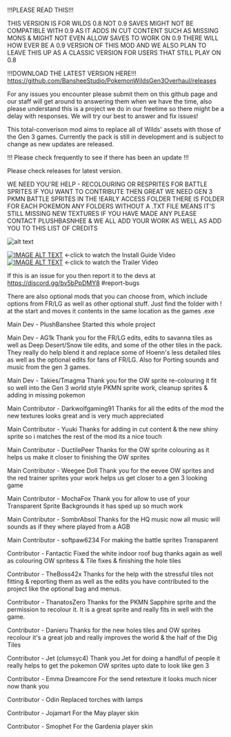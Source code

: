 !!!PLEASE READ THIS!!! 

THIS VERSION IS FOR WILDS 0.8 NOT 0.9 SAVES MIGHT NOT BE COMPATIBLE WITH 0.9
AS IT ADDS IN CUT CONTENT SUCH AS MISSING MONS & MIGHT NOT EVEN ALLOW SAVES TO WORK ON 0.9 THERE WILL
HOW EVER BE A 0.9 VERSION OF THIS MOD AND WE ALSO PLAN TO LEAVE THIS UP AS A CLASSIC VERSION FOR USERS
THAT STILL PLAY ON 0.8

!!!DOWNLOAD THE LATEST VERSION HERE!!!
https://github.com/BansheeStudio/PokemonWildsGen3Overhaul/releases

For any issues you encounter please submit them on this github page and our staff will get around to answering them
when we have the time, also please understand this is a project we do in our freetime so there
might be a delay with responses. We will try our best to answer and fix issues!

This total-converison mod aims to replace all of Wilds' assets with those of the Gen 3 games. 
Currently the pack is still in development and is subject to change as new updates are released. 

!!! Please check frequently to see if there has been an update !!!

Please check releases for latest version.

WE NEED YOU'RE HELP - RECOLOURING OR RESPRITES FOR BATTLE SPRITES
IF YOU WANT TO CONTRIBUTE THEN GREAT WE NEED GEN 3 PKMN BATTLE SPRITES
IN THE !EARLY ACCESS FOLDER THERE IS FOLDER FOR EACH POKEMON ANY FOLDERS WITHOUT A .TXT FILE
MEANS IT'S STILL MISSING NEW TEXTURES IF YOU HAVE MADE ANY PLEASE CONTACT PLUSHBASNHEE & WE ALL
ADD YOUR WORK AS WELL AS ADD YOU TO THIS LIST OF CREDITS

![alt text](https://raw.githubusercontent.com/BansheeStudio/BansheeStudio.github.io/main/Backup%20Content/gen3preview2.png)

[![IMAGE ALT TEXT](http://img.youtube.com/vi/ELR6yj89p0o/0.jpg)](https://youtu.be/ELR6yj89p0o")
←click to watch the Install Guide Video 
[![IMAGE ALT TEXT](http://img.youtube.com/vi/cstgN3laG6o/0.jpg)](https://youtu.be/cstgN3laG6o")
←click to watch the Trailer Video

If this is an issue for you then report it to the devs
at https://discord.gg/bv5bPpDMY8 #report-bugs

There are also optional mods that you can choose from, which include options from
FR/LG as well as other optional stuff. Just find the folder with ! at the start and moves it contents
in the same location as the games .exe

Main Dev - PlushBanshee
Started this whole project

Main Dev - AG1k
Thank you for the FR/LG edits, edits to savanna tiles as well as  Deep Desert/Snow tile edits, 
and some of the other tiles in the pack. They really do help blend it and replace some of Hoenn's less detailed tiles 
as well as the optional edits for fans of FR/LG. Also for Porting sounds and music from the gen 3 games.

Main Dev - Takies/Tmagma
Thank you for the OW sprite re-colouring it fit so well into the Gen 3 world style
PKMN sprite work, cleanup sprites & adding in missing pokemon

Main Contributor - Darkwolfgaming91
Thanks for all the edits of the mod the new textures looks great and is very much appreciated

Main Contributor - Yuuki
Thanks for adding in cut content & the new shiny sprite so i matches the rest of the mod its a nice touch

Main Contributor - DuctilePeer
Thanks for the OW sprite colouring as it helps us make it closer to finishing the OW sprites

Main Contributor - Weegee Doll
Thank you for the eevee OW sprites and the red trainer sprites your work helps us get closer to a gen 3 looking game

Main Contributor - MochaFox
Thank you for allow to use of your Transparent Sprite Backgrounds
it has sped up so much work

Main Contributor - SombrAbsol
Thanks for the HQ music now all music will sounds as if they where played from a AGB

Main Contributor - softpaw6234
For making the battle sprites Transparent

Contributor - Fantactic
Fixed the white indoor roof bug thanks again as well as colouring OW spritess & Tile fixes & finishing the hole tiles

Contributor - TheBoss42x
Thanks for the help with the stressful tiles not fitting & reporting them
as well as the edits you have contributed to the project like the optional bag and menus.

Contributor - ThanatosZero
Thanks for the PKMN Sapphire sprite and the permission to recolour it.
It is a great sprite and really fits in well with the game.

Contributor - Danieru
Thanks for the new holes tiles and OW sprites recolour it's a great job and really improves the world & the half of the Dig Tiles

Contributor - Jet (clumsyc4)
Thank you Jet for doing a handful of people it really helps to get the pokemon OW sprites upto date to look like gen 3

Contributor - Emma Dreamcore
For the send retexture it looks much nicer now thank you

Contributor - Odin
Replaced torches with lamps

Contributor - Jojamart
For the May player skin

Contributor - Smophet
For the Gardenia player skin
